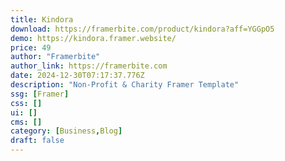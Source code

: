 ```yaml
---
title: Kindora
download: https://framerbite.com/product/kindora?aff=YGGpO5
demo: https://kindora.framer.website/
price: 49
author: "Framerbite"
author_link: https://framerbite.com
date: 2024-12-30T07:17:37.776Z
description: "Non-Profit & Charity Framer Template"
ssg: [Framer]
css: []
ui: []
cms: []
category: [Business,Blog]
draft: false
---
```

